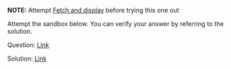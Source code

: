 **NOTE:** Attempt [Fetch and display](https://courses.bigbinaryacademy.com/learn-react/practice-questions/comprehensive-exercise-fetch-and-display-data) before trying this one out

Attempt the sandbox below. You can verify your answer by referring to the solution.

Question: [Link](https://neetocode.com/create/react/academy/JSX-HVA)

Solution: [Link](https://neetocode.com/create/react/academy/JSX-NPL)
